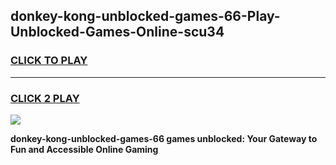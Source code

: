
## donkey-kong-unblocked-games-66-Play-Unblocked-Games-Online-scu34
<h3>
<a href="https://premium76.site?title=donkey-kong-unblocked-games-66&ref=24A">CLICK TO PLAY</a></h3>
<hr>

<h3>
<a href="https://premium76.site?title=donkey-kong-unblocked-games-66&ref=24A">CLICK 2 PLAY</a>
  
</h3>

<a href="https://premium76.site?title=donkey-kong-unblocked-games-66&ref=24A"><img src="https://clearcache.store/games.png"></a>


**donkey-kong-unblocked-games-66 games unblocked: Your Gateway to Fun and Accessible Online Gaming**
